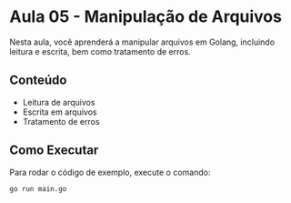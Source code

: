 # Aula 05 - Manipulação de Arquivos

Nesta aula, você aprenderá a manipular arquivos em Golang, incluindo leitura e escrita, bem como tratamento de erros.

## Conteúdo

- Leitura de arquivos
- Escrita em arquivos
- Tratamento de erros

## Como Executar

Para rodar o código de exemplo, execute o comando:

```bash
go run main.go

